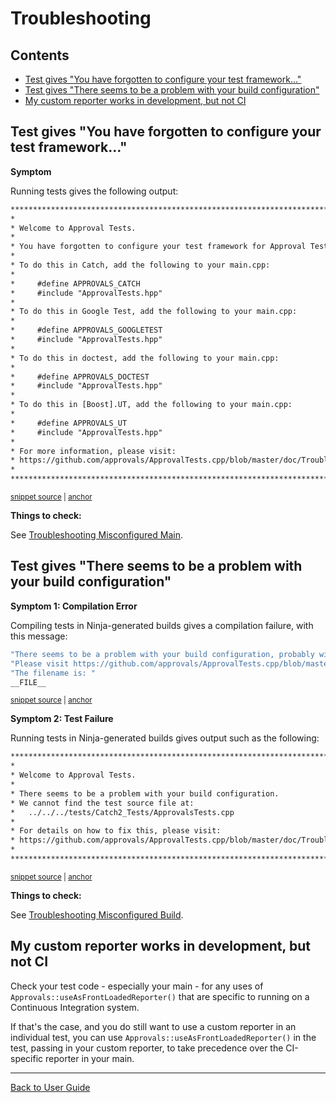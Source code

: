 <!--
GENERATED FILE - DO NOT EDIT
This file was generated by [MarkdownSnippets](https://github.com/SimonCropp/MarkdownSnippets).
Source File: /doc/mdsource/Troubleshooting.source.md
To change this file edit the source file and then execute ./run_markdown_templates.sh.
-->

<a id="top"></a>

# Troubleshooting


<!-- toc -->
## Contents

  * [Test gives "You have forgotten to configure your test framework..."](#test-gives-you-have-forgotten-to-configure-your-test-framework)
  * [Test gives "There seems to be a problem with your build configuration"](#test-gives-there-seems-to-be-a-problem-with-your-build-configuration)
  * [My custom reporter works in development, but not CI](#my-custom-reporter-works-in-development-but-not-ci)<!-- endtoc -->


## Test gives "You have forgotten to configure your test framework..."

**Symptom**

Running tests gives the following output:

<!-- snippet: ForgottenToConfigure.HelpMessage.approved.txt -->
<a id='snippet-ForgottenToConfigure.HelpMessage.approved.txt'/></a>
```txt
*****************************************************************************
*                                                                           *
* Welcome to Approval Tests.
*
* You have forgotten to configure your test framework for Approval Tests.
*
* To do this in Catch, add the following to your main.cpp:
*
*     #define APPROVALS_CATCH
*     #include "ApprovalTests.hpp"
*
* To do this in Google Test, add the following to your main.cpp:
*
*     #define APPROVALS_GOOGLETEST
*     #include "ApprovalTests.hpp"
*
* To do this in doctest, add the following to your main.cpp:
*
*     #define APPROVALS_DOCTEST
*     #include "ApprovalTests.hpp"
*
* To do this in [Boost].UT, add the following to your main.cpp:
*
*     #define APPROVALS_UT
*     #include "ApprovalTests.hpp"
*
* For more information, please visit:
* https://github.com/approvals/ApprovalTests.cpp/blob/master/doc/TroubleshootingMisconfiguredMain.md
*                                                                           *
*****************************************************************************
```
<sup><a href='/tests/DocTest_Tests/docs/approval_tests/ForgottenToConfigure.HelpMessage.approved.txt#L1-L30' title='File snippet `ForgottenToConfigure.HelpMessage.approved.txt` was extracted from'>snippet source</a> | <a href='#snippet-ForgottenToConfigure.HelpMessage.approved.txt' title='Navigate to start of snippet `ForgottenToConfigure.HelpMessage.approved.txt`'>anchor</a></sup>
<!-- endsnippet -->

**Things to check:**

See [Troubleshooting Misconfigured Main](/doc/TroubleshootingMisconfiguredMain.md#top).

## Test gives "There seems to be a problem with your build configuration"

**Symptom 1: Compilation Error**

Compiling tests in Ninja-generated builds gives a compilation failure, with this message:

<!-- snippet: compiler_error_for_misconfigured_build -->
<a id='snippet-compiler_error_for_misconfigured_build'/></a>
```h
"There seems to be a problem with your build configuration, probably with Ninja. "
"Please visit https://github.com/approvals/ApprovalTests.cpp/blob/master/doc/TroubleshootingMisconfiguredBuild.md "
"The filename is: "
__FILE__
```
<sup><a href='/ApprovalTests/integrations/CheckFileMacroIsAbsolute.h#L24-L29' title='File snippet `compiler_error_for_misconfigured_build` was extracted from'>snippet source</a> | <a href='#snippet-compiler_error_for_misconfigured_build' title='Navigate to start of snippet `compiler_error_for_misconfigured_build`'>anchor</a></sup>
<!-- endsnippet -->

**Symptom 2: Test Failure**

Running tests in Ninja-generated builds gives output such as the following:

<!-- snippet: ForgottenToConfigure.HelpMessageForIncorrectBuildConfig.approved.txt -->
<a id='snippet-ForgottenToConfigure.HelpMessageForIncorrectBuildConfig.approved.txt'/></a>
```txt
*****************************************************************************
*                                                                           *
* Welcome to Approval Tests.
*
* There seems to be a problem with your build configuration.
* We cannot find the test source file at:
*   ../../../tests/Catch2_Tests/ApprovalsTests.cpp
*
* For details on how to fix this, please visit:
* https://github.com/approvals/ApprovalTests.cpp/blob/master/doc/TroubleshootingMisconfiguredBuild.md
*                                                                           *
*****************************************************************************
```
<sup><a href='/tests/DocTest_Tests/docs/approval_tests/ForgottenToConfigure.HelpMessageForIncorrectBuildConfig.approved.txt#L1-L12' title='File snippet `ForgottenToConfigure.HelpMessageForIncorrectBuildConfig.approved.txt` was extracted from'>snippet source</a> | <a href='#snippet-ForgottenToConfigure.HelpMessageForIncorrectBuildConfig.approved.txt' title='Navigate to start of snippet `ForgottenToConfigure.HelpMessageForIncorrectBuildConfig.approved.txt`'>anchor</a></sup>
<!-- endsnippet -->

**Things to check:**

See [Troubleshooting Misconfigured Build](/doc/TroubleshootingMisconfiguredBuild.md#top).

## My custom reporter works in development, but not CI

Check your test code - especially your main - for any uses of `Approvals::useAsFrontLoadedReporter()` that are specific to running on a Continuous Integration system.

If that's the case, and you do still want to use a custom reporter in an individual test, you can use `Approvals::useAsFrontLoadedReporter()` in the test, passing in your custom reporter, to take precedence over the CI-specific reporter in your main.

---

[Back to User Guide](/doc/README.md#top)
